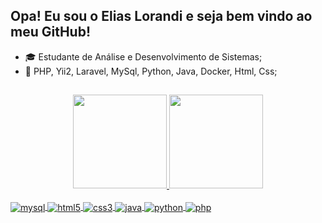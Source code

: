 ## Opa! Eu sou o Elias Lorandi e seja bem vindo ao meu GitHub!

- 🎓 Estudante de Análise e Desenvolvimento de Sistemas;
- 🌱 PHP, Yii2, Laravel, MySql, Python, Java, Docker, Html, Css;
##

<div align="center">
  <a href="https://github.com/eliaslorandi">
  <img height="150em" src="https://github-readme-stats.vercel.app/api?username=eliaslorandi&show_icons=true&theme=dracula&include_all_commits=true&count_private=true"/>
  <img height="150em" src="https://github-readme-stats.vercel.app/api/top-langs/?username=eliaslorandi&layout=compact&langs_count=7&theme=dracula"/>
</div>
<div style="display: inline_block"><br>
  <img align="center" alt="mysql" img src="https://img.shields.io/badge/MySQL-1572B6?style=for-the-badge&logo=mysql&logoColor=white" />
  <img align="center" alt="html5" img src="https://img.shields.io/badge/HTML5-E34F26?style=for-the-badge&logo=html5&logoColor=white" />
  <img align="center" alt="css3" img src="https://img.shields.io/badge/CSS3-1572B6?style=for-the-badge&logo=css3&logoColor=white" />
  <img align="center" alt="java" img src="https://img.shields.io/badge/Java-ED8B00?style=for-the-badge&logo=java&logoColor=white" />
  <img align="center" alt="python" img src="https://img.shields.io/badge/Python-3776AB?style=for-the-badge&logo=python&logoColor=white" />
  <img align="center" alt="php" img src="https://img.shields.io/badge/php-%23777BB4.svg?style=for-the-badge&logo=php&logoColor=white" />
</div>
